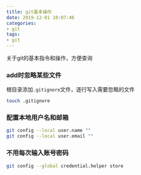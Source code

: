 ```yaml
---
title: git基本操作
date: 2019-12-01 10:07:46
categories:
- git
tags:
- git
---
```


关于git的基本指令和操作，方便查询
<!--more-->

### add时忽略某些文件

根目录添加```.gitignore```文件，逐行写入需要忽略的文件
```bash
touch .gitignore
```

### 配置本地用户名和邮箱

```bash
git config --local user.name ""
git config --local user.email ""
```

### 不用每次输入账号密码

```bash
git config --global credential.helper store
```